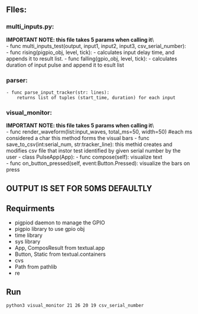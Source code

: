 ## FIles:
### multi_inputs.py:
**IMPORTANT NOTE: this file takes 5 params when calling it**\   
	- func multi_inputs_test(output, input1, input2, input3, csv_serial_number):\
		- func rising(pigpio_obj, level, tick):
			- calculates input delay time, and appends it to result list.
		- func falling(gpio_obj, level, tick):
			- calculates duration of input pulse and append it to esult list
	

### parser:
	- func parse_input_tracker(str: lines):
		returns list of tuples (start_time, duration) for each input
			


### visual_monitor:
**IMPORTANT NOTE: this file takes 5 params when calling it**\  
	- func render_waveform(list:input_waves, total_ms=50, width=50) #each ms considered a char
		this method forms the visual bars
	- func save_to_csv(int:serial_num, str:tracker_line):
		this methid creates and modifies csv file that instor test identified by given serial number by the user
	- class PulseApp(App):
		- func compose(self):
			visualize text  
		- func on_button_pressed(self, event:Button.Pressed):
			visualize the bars on press 


## OUTPUT IS SET FOR 50MS DEFAULTLY

## Requirments
- pigpiod daemon to manage the GPIO
- pigpio library to use gpio obj
- time library
- sys library
- App, ComposResult from textual.app
- Button, Static from textual.containers
- cvs
- Path from pathlib
- re

## Run
```bash
python3 visual_monitor 21 26 20 19 csv_serial_number
